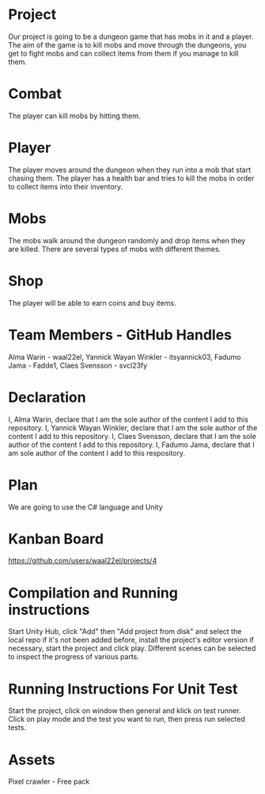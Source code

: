 # Project
Our project is going to be a dungeon game that has mobs in it and a player. The aim of the game is to kill mobs and move through the dungeons, you get to fight mobs and can collect items from them if you manage to kill them. 
# Combat 
The player can kill mobs by hitting them. 
# Player
The player moves around the dungeon when they run into a mob that start chasing them. The player has a health bar and tries to kill the mobs in order to collect items into their inventory. 
# Mobs 
The mobs walk around the dungeon randomly and drop items when they are killed. There are several types of mobs with different themes.
# Shop
The player will be able to earn coins and buy items.


# Team Members - GitHub Handles
Alma Warin - waal22el, 
Yannick Wayan Winkler - itsyannick03, 
Fadumo Jama - Fadde1,
Claes Svensson - svcl23fy

# Declaration
I, Alma Warin, declare that I am the sole author of the content I add to this repository.
I, Yannick Wayan Winkler, declare that I am the sole author of the content I add to this repository.
I, Claes Svensson, declare that I am the sole author of the content I add to this repository.
I, Fadumo Jama, declare that I am sole author of the content I add to this respository. 

# Plan
We are going to use the C# language and Unity

# Kanban Board
https://github.com/users/waal22el/projects/4

# Compilation and Running instructions
Start Unity Hub, click "Add" then "Add project from disk" and select the local repo if it's not been added before, install the project's editor version if necessary, start the project and click play. Different scenes can be selected to inspect the progress of various parts.

# Running Instructions For Unit Test
Start the project, click on window then general and klick on test runner. Click on play mode and the test you want to run, then press run selected tests.

# Assets
Pixel crawler - Free pack

